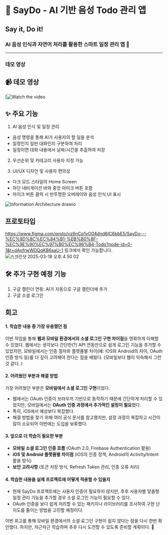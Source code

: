 # 📌 SayDo - AI 기반 음성 Todo 관리 앱
## Say it, Do it!
### AI 음성 인식과 자연어 처리를 활용한 스마트 일정 관리 앱 🚀
-------

### 데모 영상

## 📹 데모 영상
[![Watch the video](https://drive.google.com/file/d/1oWl2Drg9tyym8EBtGoJ4lS3tTDCRxmcd/view?usp=drive_link)

## ✨ 주요 기능

1. AI 음성 인식 및 일정 관리
- 음성 명령을 통해 AI가 사용자의 할 일을 분석
- 일정인지 일반 대화인지 구분하여 처리
- 일정이면 대화 내용에서 날짜/시간을 추출하여 저장

2. 우선순위 및 카테고리 사용자 지정 가능
  
3. UI/UX 디자인 및 사용자 편의성
- 다크 모드 스타일의 Home Screen
- 하단 네비게이션 바와 중앙 마이크 버튼 포함
- 마이크 버튼 클릭 시 반투명한 오버레이와 음성 인식 UI 표시

![Information Architecture drawio](https://github.com/user-attachments/assets/89a62502-2d06-4226-9108-3cc13827e6a5)


## 프로토타입
https://www.figma.com/proto/vz6nCq1vO04dnd6IC6bbE5/SayDo---%EC%9D%8C%EC%84%B1-%EB%B0%8F-%EC%9E%90%EC%97%B0%EC%96%B4-Todo?node-id=0-1&t=dAofrwWDQgKB6saU-1
링크에서 확인 가능합니다.
![스크린샷 2025-03-18 오후 4 50 02](https://github.com/user-attachments/assets/9fb6ebb5-2698-42f1-ac80-79116ac61f47)

## 🛠 추가 구현 예정 기능
1. 구글 캘린더 연동: AI가 자동으로 구글 캘린더에 추가
2. 구글 소셜 로그인

## 회고
#### 1. 학습한 내용 중 가장 유용했던 점  
이번 작업을 통해 **웹과 모바일 환경에서의 소셜 로그인 구현 차이점**을 명확하게 이해할 수 있었다. 
웹에서는 생각보다 간단한(?) API 연동만으로 쉽게 로그인 기능을 추가할 수 있었지만, 
모바일에서는 인증 절차와 플랫폼별 차이(예: iOS와 Android의 차이, OAuth 인증 방식 등)를 더 깊이 고려해야 한다는 점을 배웠다. (모바일보다 웹이 익숙해서 그런 것 같다. )

#### 2. 어려웠던 부분과 해결 방법  
가장 어려웠던 부분은 **모바일에서 소셜 로그인 구현**이었다.  
- 웹에서는 OAuth 인증이 브라우저 기반으로 동작하기 때문에 간단하게 처리할 수 있었지만, 모바일에서는 **OAuth 인증 과정에서 추가적인 설정이 필요**했다.  
- 특히, iOS에서 예상보다 복잡했다.  
- 해결 방법을 찾기 위해 여러 공식 문서를 참고했지만, 설정 과정이 복잡하고 시간이 많이 소요되어 이번에는 도입을 보류했다.  

#### 3. 앞으로 더 학습이 필요한 부분  
- **모바일 소셜 로그인 인증 흐름** (OAuth 2.0, Firebase Authentication 활용)  
- **iOS 및 Android 플랫폼별 차이점** (iOS의 인증 정책, Android의 Activity/Intent 활용 방식)  
- **보안 고려사항** (토큰 저장 방식, Refresh Token 관리, 인증 오류 처리) 

#### 4. 학습한 내용을 실제 프로젝트에 어떻게 적용할 수 있을지  
- 현재 SayDo 프로젝트에는 사용자 인증이 필요하지 않지만, 추후 사용자별 맞춤형 일정 관리 기능을 추가할 경우 소셜 로그인 기능이 필요할 수 있다.  
- OAuth 인증을 보다 쉽게 처리할 수 있는 패키지나 라이브러리를 조사하여 구현 난이도를 줄이는 방법을 고민할 예정이다.  

이번 회고를 통해 모바일 환경에서의 소셜 로그인 구현이 쉽지 않다는 점을 다시 한번 확인했다. 하지만, 차근차근 학습하며 추후 다시 도전할 수 있도록 준비할 계획이다. 🚀
